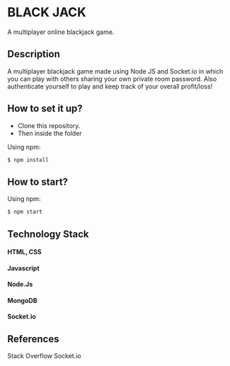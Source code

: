 # BLACK JACK

A multiplayer online blackjack game.


## Description
  A multiplayer blackjack game made using Node JS and Socket.io in which you can play with others sharing your own private room password. 
Also authenticate yourself to play and keep track of your overall profit/loss!

## How to set it up?
- Clone this repository.
- Then inside the folder  

Using npm:

```bash
$ npm install
```

## How to start? 
Using npm:

```bash
$ npm start
```

## Technology Stack
#### HTML, CSS
#### Javascript
#### Node.Js 
#### MongoDB 
#### Socket.io 

## References
 Stack Overflow
 Socket.io

